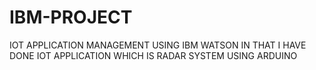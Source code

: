 # IBM-PROJECT
IOT APPLICATION MANAGEMENT USING IBM WATSON IN THAT I HAVE DONE IOT APPLICATION WHICH IS RADAR SYSTEM USING ARDUINO

